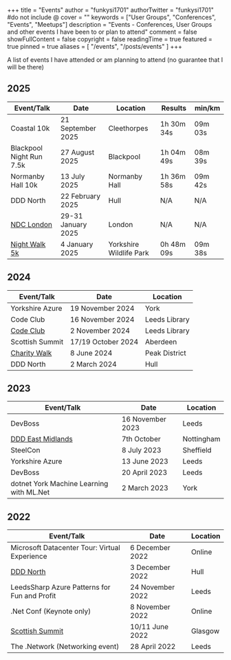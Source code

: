 +++
title = "Events"
author = "funkysi1701"
authorTwitter = "funkysi1701" #do not include @
cover = ""
keywords = ["User Groups", "Conferences", "Events", "Meetups"]
description = "Events - Conferences, User Groups and other events I have been to or plan to attend"
comment = false
showFullContent = false
copyright = false
readingTime = true
featured = true
pinned = true
aliases = [
    "/events",
    "/posts/events"
]
+++

A list of events I have attended or am planning to attend (no guarantee that I will be there)

## 2025

| Event/Talk | Date | Location | Results | min/km |
| --- | --- | --- | --- | --- |
| Coastal 10k | 21 September 2025 | Cleethorpes | 1h 30m 34s | 09m 03s |
| Blackpool Night Run 7.5k | 27 August 2025 | Blackpool | 1h 04m 49s | 08m 39s |
| Normanby Hall 10k | 13 July 2025 | Normanby Hall | 1h 36m 58s | 09m 42s |
| DDD North | 22 February 2025 | Hull      | N/A | N/A |
| [NDC London](https://www.funkysi1701.com/posts/2025/volunteering-at-ndc/)  | 29-31 January 2025 | London      | N/A | N/A |
| [Night Walk 5k](https://runforwildlife.com/run-for-wildlife-night-5k) | 4 January 2025 | Yorkshire Wildlife Park | 0h 48m 09s | 09m 38s | 

## 2024

| Event/Talk | Date | Location |
| --- | --- | --- |
| Yorkshire Azure | 19 November 2024 | York |
| Code Club | 16 November 2024 | Leeds Library |
| [Code Club](/posts/2024/codeclub) | 2 November 2024 | Leeds Library |
| Scottish Summit | 17/19 October 2024 | Aberdeen |
| [Charity Walk](/charity-hike) | 8 June 2024 | Peak District |
| DDD North | 2 March 2024 | Hull |

## 2023

| Event/Talk | Date | Location |
| --- | --- | --- |
| DevBoss | 16 November 2023 | Leeds |
| [DDD East Midlands](/posts/2023/ddd-east-midlands) | 7th October | Nottingham |
| SteelCon | 8 July 2023 | Sheffield |
| Yorkshire Azure | 13 June 2023 | Leeds |
| DevBoss | 20 April 2023 | Leeds |
| dotnet York Machine Learning with ML.Net | 2 March 2023 | York |

## 2022

| Event/Talk | Date | Location |
| --- | --- | --- |
| Microsoft Datacenter Tour: Virtual Experience | 6 December 2022   | Online |
| [DDD North](/posts/2022/ddd-north)            | 3 December 2022 | Hull |
| LeedsSharp Azure Patterns for Fun and Profit | 24 November 2022 | Leeds |
| .Net Conf (Keynote only) | 8 November 2022 | Online |
| [Scottish Summit](/posts/2022/scottishsummit/) | 10/11 June 2022 | Glasgow |
| The .Network (Networking event) | 28 April 2022 | Leeds |

